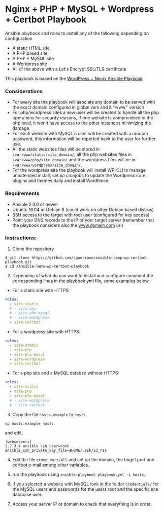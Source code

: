 # Nginx + PHP + MySQL + Wordpress + Certbot Playbook
Ansible playbook and roles to install any of the following depending on configuration
- A static HTML site
- A PHP based site
- A PHP + MySQL site
- A Wordpress site
- All of the above with a Let's Encrypt SSL/TLS certificate

This playbook is based on the [WordPress + Nginx Ansible Playbook](https://github.com/tucsonlabs/ansible-playbook-wordpress-nginx)

### Considerations

- For every site the playbook will asociate any domain to be served with the exact domain configured in global vars and it "www." version
- For php/wordpress sites a new user will be created to handle all the php operations for security reasons, if one website is compromised in the php level, it won't have access to the other instances minimizing the damage.
- For each website with MySQL a user will be created with a random password, this information  will be reported back to the user for further use.
- All the static websites files will be stored in ```/var/www/static/site_domain/```, all the php websites files in ```/var/www/php/site_domain/``` and the wordpress files will be in ```/var/www/wordpress/site_domain/```.
- For the wordpress site the playbook will install WP-CLI to manage unnatended install, set up cronjobs to update the Wordpress core, plugins and themes daily and install Wordfence.

### Requirements
- Ansible 2.0.0 or newer
- Ubuntu 16.04 or Debian 9 (could work on other Debian based distros)
- SSH access to the target with root user (configured for key access)
- Point your DNS records to the IP of your target server (remember that the playbook considers also the www.domain.com url)

### Instructions:

1. Clone the repository

```
$ git clone https://github.com/cguerrave/ansible-lemp-wp-certbot-playbook.git
$ cd /ansible-lemp-wp-certbot-playbook
```

2. Depending of what do you want to install and configure comment the corresponding lines in the playbook.yml file, some examples below

- For a static site with HTTPS:
```yml
roles:
  - site-static
  # - site-php
  # - site-php-mysql
  # - site-wordpress
  - site-certbot
```

- For a wordpress site with HTTPS:
```yml
roles:
  - site-static
  - site-php
  - site-php-mysql
  - site-wordpress
  - site-certbot
```

- For a php site and a MySQL databse without HTTPS:
```yml
roles:
  - site-static
  - site-php
  - site-php-mysql
  # - site-wordpress
  # - site-certbot
```

3. Copy the file ```hosts.example``` to ```hosts```

```
cp hosts.example hosts
```
and edit.
```
[webservers]
1.2.3.4 ansible_ssh_user=root ansible_ssh_private_key_file=$HOME/.ssh/id_rsa
```

4. Edit the file ```group_vars/all``` and set up the domain, the target port and certbot e-mail among other variables.

5. run the playbook using ```ansible-playbook playbook.yml -i hosts```.

6. If you selected a website with MySQL look in the folder ```credentials/``` for the MySQL users and passwords for the users root and the specific site database user.

7. Access your server IP or domain to check that everything is in order.
